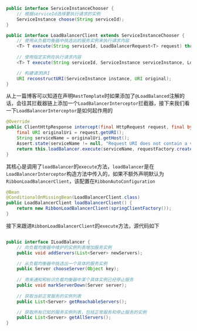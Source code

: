 ```java
public interface ServiceInstanceChooser {
	// 根据serviceId选择要执行请求的实例
    ServiceInstance choose(String serviceId);
}
```

```java
public interface LoadBalancerClient extends ServiceInstanceChooser {
    // 使用从负载均衡器中挑选出的服务实例来执行请求内容
	<T> T execute(String serviceId, LoadBalancerRequest<T> request) throws IOException;
	
    // 使用指定实例在执行请求内容
	<T> T execute(String serviceId, ServiceInstance serviceInstance, LoadBalancerRequest<T> request) throws IOException;

    // 构建请求URI
	URI reconstructURI(ServiceInstance instance, URI original);
}
```

从上一篇博客可以知道在声明`RestTemplate`时如果添加了`@LoadBalanced`注解的话，会往其拦截器链上添加一个`LoadBalancerInterceptor`拦截器，接下来我们看一下`LoadBalancerInterceptor`是如何起作用的

```java
@Override
public ClientHttpResponse intercept(final HttpRequest request, final byte[] body, final ClientHttpRequestExecution execution) throws IOException {
	final URI originalUri = request.getURI();
	String serviceName = originalUri.getHost();
	Assert.state(serviceName != null, "Request URI does not contain a valid hostname: " + originalUri);
	return this.loadBalancer.execute(serviceName, requestFactory.createRequest(request, body, execution));
}
```

其核心是调用了`loadBalancer`的`execute`方法，`loadBalancer`是在`LoadBalancerInterceptor`构造方法中传入的，如果不额外声明默认为`RibbonLoadBalancerClient`，该配置在`RibbonAutoConfiguration`

```java
@Bean
@ConditionalOnMissingBean(LoadBalancerClient.class)
public LoadBalancerClient loadBalancerClient() {
	return new RibbonLoadBalancerClient(springClientFactory());
}	
```

接下来跟进`RibbonLoadBalancerClient`的`execute`方法，源代码如下

```java

```

```java
public interface ILoadBalancer {
    // 向负载均衡器中维护的实例列表增加服务实例
    public void addServers(List<Server> newServers);

    // 从负载均衡器中挑选出一个具体的服务实例
    public Server chooseServer(Object key);
    
    // 用来通知和标识负载均衡器中某个具体实例已经停止服务
    public void markServerDown(Server server);
    
    // 获取当前正常服务的实例列表
    public List<Server> getReachableServers();

    // 获取所有已知的服务实例列表，包括正常服务和停止服务的实例
    public List<Server> getAllServers();
}

```

